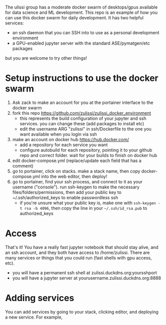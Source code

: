 The ulissi group has a moderate docker swarm of desktops/gpus available for data science and ML development. This repo is an example of how you can use this docker swarm for daily development. It has two helpful services:
* an ssh daemon that you can SSH into to use as a personal development environment
* a GPU-enabled jupyter server with the standard ASE/pymatgen/etc packages

but you are welcome to try other things!

# Setup instructions to use the docker swarm
1. Ask zack to make an account for you at the portainer interface to the docker swarm
2. fork this repo https://github.com/zulissi/zulissi_docker_environment 
   * this represents the build configuration of your jupyter and ssh services. you can change these (add packages to install etc)
   * edit the username ARG "zulissi" in ssh/Dockerfile to the one you want available when you login via ssh
3. make an account on docker hub https://hub.docker.com/
   * add a repository for each service you want
   * configure autobuild for each repository, pointing it to your github repo and correct folder. wait for your builds to finish on docker hub
4. edit docker-compose.yml (replace/update each field that has a comment)
5. go to portainer, click on stacks. make a stack name, then copy docker-compose.yml into the web editor, then deploy!
6. go to portainer, find your ssh process, and connect to it as your username ("console"). run ssh-keygen to make the necessary files/folders/permissions, then add your public key to ~/.ssh/authorized_keys to enable passwordless ssh
    * if you're unsure what your public key is, make one with `ssh-keygen -t rsa -b 4096`, then copy the line in your `~/.ssh/id_rsa.pub` to authorized_keys

# Access
That's it! You have a really fast jupyter notebook that should stay alive, and an ssh account, and they both have access to /home/zulissi. There are many services or things that you could run (fast shells with gpu access, etc).
* you will have a permanent ssh shell at zulissi.duckdns.org:yoursshport
* you will have a jupyter server at yourusername.zulissi.duckdns.org:8888

# Adding services
You can add services by going to your stack, clicking editor, and deploying a new service. For example, 
